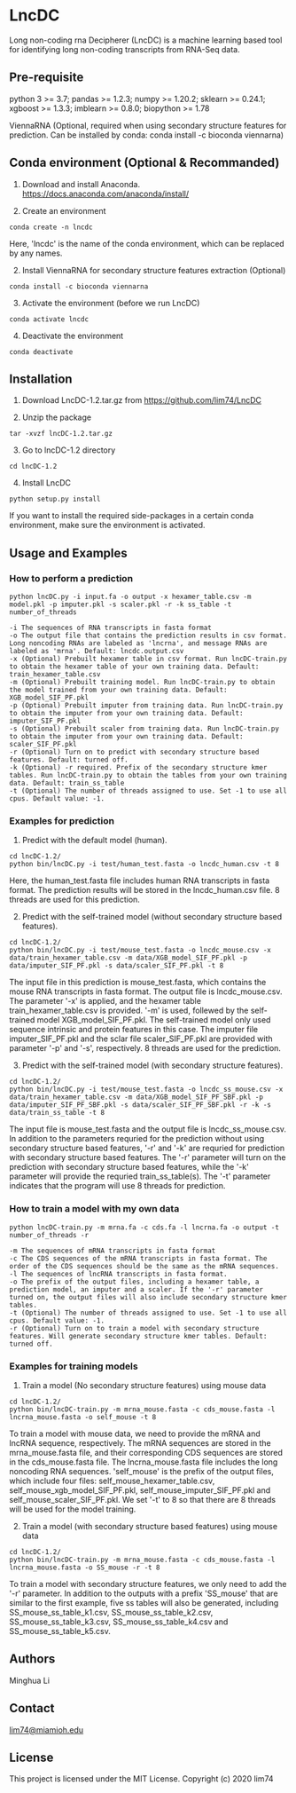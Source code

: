 # LncDC
 Long non-coding rna Decipherer (LncDC) is a machine learning based tool for identifying long non-coding transcripts from RNA-Seq data.

## Pre-requisite
python 3 >= 3.7; pandas >= 1.2.3; numpy >= 1.20.2; sklearn >= 0.24.1; xgboost >= 1.3.3; imblearn >= 0.8.0; biopython >= 1.78

ViennaRNA (Optional, required when using secondary structure features for prediction. Can be installed by conda: conda install -c bioconda viennarna)

## Conda environment (Optional & Recommanded)
1. Download and install Anaconda.
https://docs.anaconda.com/anaconda/install/

2. Create an environment 
```
conda create -n lncdc     
```
Here, 'lncdc' is the name of the conda environment, which can be replaced by any names.

2. Install ViennaRNA for secondary structure features extraction (Optional)
```
conda install -c bioconda viennarna
```

3. Activate the environment (before we run LncDC)
```
conda activate lncdc
```

4. Deactivate the environment
```
conda deactivate
```

## Installation
1. Download LncDC-1.2.tar.gz from https://github.com/lim74/LncDC

2. Unzip the package
```
tar -xvzf lncDC-1.2.tar.gz
```

3. Go to lncDC-1.2 directory
```
cd lncDC-1.2
```

4. Install LncDC
```
python setup.py install
```
If you want to install the required side-packages in a certain conda environment, make sure the environment is activated. 

## Usage and Examples
### How to perform a prediction
```
python lncDC.py -i input.fa -o output -x hexamer_table.csv -m model.pkl -p imputer.pkl -s scaler.pkl -r -k ss_table -t number_of_threads
```
    -i The sequences of RNA transcripts in fasta format
    -o The output file that contains the prediction results in csv format. Long noncoding RNAs are labeled as 'lncrna', and message RNAs are labeled as 'mrna'. Default: lncdc.output.csv
    -x (Optional) Prebuilt hexamer table in csv format. Run lncDC-train.py to obtain the hexamer table of your own training data. Default: train_hexamer_table.csv
    -m (Optional) Prebuilt training model. Run lncDC-train.py to obtain the model trained from your own training data. Default: XGB_model_SIF_PF.pkl
    -p (Optional) Prebuilt imputer from training data. Run lncDC-train.py to obtain the imputer from your own training data. Default: imputer_SIF_PF.pkl
    -s (Optional) Prebuilt scaler from training data. Run lncDC-train.py to obtain the imputer from your own training data. Default: scaler_SIF_PF.pkl
    -r (Optional) Turn on to predict with secondary structure based features. Default: turned off.
    -k (Optional) -r required. Prefix of the secondary structure kmer tables. Run lncDC-train.py to obtain the tables from your own training data. Default: train_ss_table
    -t (Optional) The number of threads assigned to use. Set -1 to use all cpus. Default value: -1.
### Examples for prediction
1. Predict with the default model (human).
```
cd lncDC-1.2/
python bin/lncDC.py -i test/human_test.fasta -o lncdc_human.csv -t 8
```
Here, the human_test.fasta file includes human RNA transcripts in fasta format. The prediction results will be stored in the lncdc_human.csv file. 8 threads are used for this prediction. 

2. Predict with the self-trained model (without secondary structure based features).
```
cd lncDC-1.2/
python bin/lncDC.py -i test/mouse_test.fasta -o lncdc_mouse.csv -x data/train_hexamer_table.csv -m data/XGB_model_SIF_PF.pkl -p data/imputer_SIF_PF.pkl -s data/scaler_SIF_PF.pkl -t 8
```
The input file in this prediction is mouse_test.fasta, which contains the mouse RNA transcripts in fasta format. The output file is lncdc_mouse.csv. The parameter '-x' is applied, and the hexamer table train_hexamer_table.csv is provided. '-m' is used, follewed by the self-trained model XGB_model_SIF_PF.pkl. The self-trained model only used sequence intrinsic and protein features in this case. The imputer file imputer_SIF_PF.pkl and the sclar file scaler_SIF_PF.pkl are provided with parameter '-p' and '-s', respectively.  8 threads are used for the prediction.

3. Predict with the self-trained model (with secondary structure features).
```
cd lncDC-1.2/
python bin/lncDC.py -i test/mouse_test.fasta -o lncdc_ss_mouse.csv -x data/train_hexamer_table.csv -m data/XGB_model_SIF_PF_SBF.pkl -p data/imputer_SIF_PF_SBF.pkl -s data/scaler_SIF_PF_SBF.pkl -r -k -s data/train_ss_table -t 8
```
The input file is mouse_test.fasta and the output file is lncdc_ss_mouse.csv. In addition to the parameters requried for the prediction without using secondary structure based features, '-r' and '-k' are requried for prediction with secondary structure based features. The '-r' parameter will turn on the prediction with secondary structure based features, while the '-k' parameter will provide the requried train_ss_table(s). The '-t' parameter indicates that the program will use 8 threads for prediction. 

### How to train a model with my own data
```
python lncDC-train.py -m mrna.fa -c cds.fa -l lncrna.fa -o output -t number_of_threads -r
```
    -m The sequences of mRNA transcripts in fasta format
    -c The CDS sequences of the mRNA transcripts in fasta format. The order of the CDS sequences should be the same as the mRNA sequences.
    -l The sequences of lncRNA transcripts in fasta format.
    -o The prefix of the output files, including a hexamer table, a prediction model, an imputer and a scaler. If the '-r' parameter turned on, the output files will also include secondary structure kmer tables.
    -t (Optional) The number of threads assigned to use. Set -1 to use all cpus. Default value: -1.
    -r (Optional) Turn on to train a model with secondary structure features. Will generate secondary structure kmer tables. Default: turned off.

### Examples for training models
1. Train a model (No secondary structure features) using mouse data
```
cd lncDC-1.2/
python bin/lncDC-train.py -m mrna_mouse.fasta -c cds_mouse.fasta -l lncrna_mouse.fasta -o self_mouse -t 8
```
To train a model with mouse data, we need to provide the mRNA and lncRNA sequence, respectively. The mRNA sequences are stored in the mrna_mouse.fasta file, and their corresponding CDS sequences are stored in the cds_mouse.fasta file. The lncrna_mouse.fasta file includes the long noncoding RNA sequences. 'self_mouse' is the prefix of the output files, which include four files: self_mouse_hexamer_table.csv, self_mouse_xgb_model_SIF_PF.pkl, self_mouse_imputer_SIF_PF.pkl and self_mouse_scaler_SIF_PF.pkl. We set '-t' to 8 so that there are 8 threads will be used for the model training. 

2. Train a model (with secondary structure based features) using mouse data
```
cd lncDC-1.2/
python bin/lncDC-train.py -m mrna_mouse.fasta -c cds_mouse.fasta -l lncrna_mouse.fasta -o SS_mouse -r -t 8
```
To train a model with secondary structure features, we only need to add the '-r' parameter. In addition to the outputs with a prefix 'SS_mouse' that are similar to the first example, five ss tables will also be generated, including SS_mouse_ss_table_k1.csv, SS_mouse_ss_table_k2.csv, SS_mouse_ss_table_k3.csv, SS_mouse_ss_table_k4.csv and SS_mouse_ss_table_k5.csv.

## Authors
Minghua Li

## Contact
lim74@miamioh.edu

## License
This project is licensed under the MIT License. 
Copyright (c) 2020 lim74
